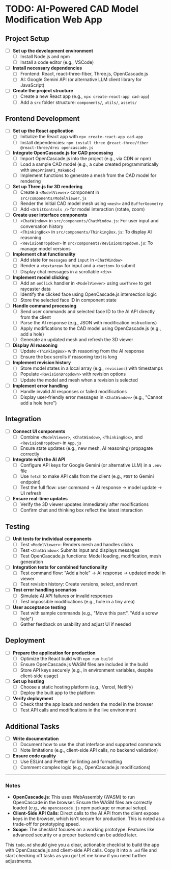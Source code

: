 # TODO: AI-Powered CAD Model Modification Web App

## Project Setup
- [ ] **Set up the development environment**
  - [ ] Install Node.js and npm
  - [ ] Install a code editor (e.g., VSCode)
- [ ] **Install necessary dependencies**
  - [ ] Frontend: React, react-three-fiber, Three.js, OpenCascade.js
  - [ ] AI: Google Gemini API (or alternative LLM client library for JavaScript)
- [ ] **Create the project structure**
  - [ ] Create a new React app (e.g., `npx create-react-app cad-app`)
  - [ ] Add a `src` folder structure: `components/`, `utils/`, `assets/`

## Frontend Development
- [ ] **Set up the React application**
  - [ ] Initialize the React app with `npx create-react-app cad-app`
  - [ ] Install dependencies: `npm install three @react-three/fiber @react-three/drei opencascade.js`
- [ ] **Integrate OpenCascade.js for CAD processing**
  - [ ] Import OpenCascade.js into the project (e.g., via CDN or npm)
  - [ ] Load a sample CAD model (e.g., a cube created programmatically with `BRepPrimAPI_MakeBox`)
  - [ ] Implement functions to generate a mesh from the CAD model for rendering
- [ ] **Set up Three.js for 3D rendering**
  - [ ] Create a `<ModelViewer>` component in `src/components/ModelViewer.js`
  - [ ] Render the initial CAD model mesh using `<mesh>` and `BufferGeometry`
  - [ ] Add `<OrbitControls />` for model interaction (rotate, zoom)
- [ ] **Create user interface components**
  - [ ] `<ChatWindow>` in `src/components/ChatWindow.js`: For user input and conversation history
  - [ ] `<ThinkingBox>` in `src/components/ThinkingBox.js`: To display AI reasoning
  - [ ] `<RevisionDropdown>` in `src/components/RevisionDropdown.js`: To manage model versions
- [ ] **Implement chat functionality**
  - [ ] Add state for `messages` and `input` in `<ChatWindow>`
  - [ ] Render a `<textarea>` for input and a `<button>` to submit
  - [ ] Display chat messages in a scrollable `<div>`
- [ ] **Implement model clicking**
  - [ ] Add an `onClick` handler in `<ModelViewer>` using `useThree` to get raycaster data
  - [ ] Identify the clicked face using OpenCascade.js intersection logic
  - [ ] Store the selected face ID in component state
- [ ] **Handle command processing**
  - [ ] Send user commands and selected face ID to the AI API directly from the client
  - [ ] Parse the AI response (e.g., JSON with modification instructions)
  - [ ] Apply modifications to the CAD model using OpenCascade.js (e.g., add a hole)
  - [ ] Generate an updated mesh and refresh the 3D viewer
- [ ] **Display AI reasoning**
  - [ ] Update `<ThinkingBox>` with reasoning from the AI response
  - [ ] Ensure the box scrolls if reasoning text is long
- [ ] **Implement revision history**
  - [ ] Store model states in a local array (e.g., `revisions`) with timestamps
  - [ ] Populate `<RevisionDropdown>` with revision options
  - [ ] Update the model and mesh when a revision is selected
- [ ] **Implement error handling**
  - [ ] Handle invalid AI responses or failed modifications
  - [ ] Display user-friendly error messages in `<ChatWindow>` (e.g., "Cannot add a hole here")

## Integration
- [ ] **Connect UI components**
  - [ ] Combine `<ModelViewer>`, `<ChatWindow>`, `<ThinkingBox>`, and `<RevisionDropdown>` in `App.js`
  - [ ] Ensure state updates (e.g., new mesh, AI reasoning) propagate correctly
- [ ] **Integrate with the AI API**
  - [ ] Configure API keys for Google Gemini (or alternative LLM) in a `.env` file
  - [ ] Use `fetch` to make API calls from the client (e.g., `POST` to Gemini endpoint)
  - [ ] Test the full flow: user command → AI response → model update → UI refresh
- [ ] **Ensure real-time updates**
  - [ ] Verify the 3D viewer updates immediately after modifications
  - [ ] Confirm chat and thinking box reflect the latest interaction

## Testing
- [ ] **Unit tests for individual components**
  - [ ] Test `<ModelViewer>`: Renders mesh and handles clicks
  - [ ] Test `<ChatWindow>`: Submits input and displays messages
  - [ ] Test OpenCascade.js functions: Model loading, modification, mesh generation
- [ ] **Integration tests for combined functionality**
  - [ ] Test command flow: "Add a hole" → AI response → updated model in viewer
  - [ ] Test revision history: Create versions, select, and revert
- [ ] **Test error handling scenarios**
  - [ ] Simulate AI API failures or invalid responses
  - [ ] Test impossible modifications (e.g., hole in a tiny area)
- [ ] **User acceptance testing**
  - [ ] Test with sample commands (e.g., "Move this part", "Add a screw hole")
  - [ ] Gather feedback on usability and adjust UI if needed

## Deployment
- [ ] **Prepare the application for production**
  - [ ] Optimize the React build with `npm run build`
  - [ ] Ensure OpenCascade.js WASM files are included in the build
  - [ ] Store API keys securely (e.g., in environment variables, despite client-side usage)
- [ ] **Set up hosting**
  - [ ] Choose a static hosting platform (e.g., Vercel, Netlify)
  - [ ] Deploy the built app to the platform
- [ ] **Verify deployment**
  - [ ] Check that the app loads and renders the model in the browser
  - [ ] Test API calls and modifications in the live environment

## Additional Tasks
- [ ] **Write documentation**
  - [ ] Document how to use the chat interface and supported commands
  - [ ] Note limitations (e.g., client-side API calls, no backend validation)
- [ ] **Ensure code quality**
  - [ ] Use ESLint and Prettier for linting and formatting
  - [ ] Comment complex logic (e.g., OpenCascade.js modifications)

---

### Notes
- **OpenCascade.js**: This uses WebAssembly (WASM) to run OpenCascade in the browser. Ensure the WASM files are correctly loaded (e.g., via `opencascade.js` npm package or manual setup).
- **Client-Side API Calls**: Direct calls to the AI API from the client expose keys in the browser, which isn’t secure for production. This is noted as a trade-off for prototyping speed.
- **Scope**: The checklist focuses on a working prototype. Features like advanced security or a proper backend can be added later.

This `todo.md` should give you a clear, actionable checklist to build the app with OpenCascade.js and client-side API calls. Copy it into a `.md` file and start checking off tasks as you go! Let me know if you need further adjustments.
